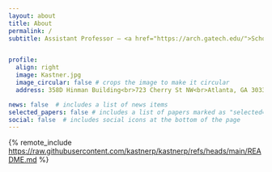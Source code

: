```yaml
---
layout: about
title: About
permalink: /
subtitle: Assistant Professor — <a href="https://arch.gatech.edu/">School of Architecture</a> — Georgia Institute of Technology<br> Director of the <a href="https://sustain.arch.gatech.edu/">Sustainable Urban Systems Lab</a>


profile:
  align: right
  image: Kastner.jpg
  image_circular: false # crops the image to make it circular
  address: 358D Hinman Building<br>723 Cherry St NW<br>Atlanta, GA 30332

news: false  # includes a list of news items
selected_papers: false # includes a list of papers marked as "selected={true}"
social: false  # includes social icons at the bottom of the page
---
```


{% remote_include https://raw.githubusercontent.com/kastnerp/kastnerp/refs/heads/main/README.md %}
